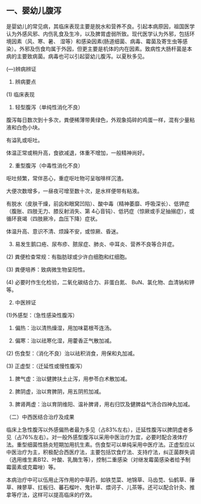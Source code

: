 ## 一、婴幼儿腹泻

是婴幼儿的常见病，其临床表现主要是脱水和营养不良。引起本病原因，祖国医学认为外感风邪、内伤乳食及生冷，以及脾胃虚弱所致。现代医学认为外邪，包括环境因素（风、寒、暑、 湿等）和感染因素(肠道细菌、病毒、霉菌及寄生虫等感染）。外邪及伤食均属于外因，但更主要是机体的内在因素。致病性大肠杆菌是本病的主要致病菌。病毒也可以引起婴幼儿腹泻。以夏秋多见。

(―)辨病辨证

1. 辨病要点

(1) 临床表现

1) 轻型腹泻（单纯性消化不良）

 腹泻每日数次到十多次，粪便稀薄带黄绿色，外观象捣碎的鸡蛋一样，混有少量粘液和白色小块。

有溢乳或呕吐。

体温正常或稍升高，食欲减退，体重不增加，一般精神尚好。

2)  重型腹泻（中毒性消化不良）

 呕吐频繁，常伴恶心，重症呕吐物可呈咖啡样沉渣。

 大便次数增多，一昼夜可增至数十次，是水样便带有粘液。

 有脱水（皮肤干燥，前囟和眼窝凹陷）、酸中毒（精神萎靡、呼吸深长）、低钾症（腹胀、四肢无力、膝反射消失、第 4心音钝）、低钙症（惊厥或手足抽搦症），或循环衰竭（四肢厥冷，血压下降）症状。

  体温升高、意识不清、烦躁不安，或惊厥、昏迷。

3) 易发生鹅口疮、尿布疹、脓尿症、肺炎、中耳炎、营养不良等合并症。

(2) 粪便检查常规：有脂肪球或少许白细胞和红细胞。

(3) 粪便培养：致病微生物呈阳性。

(4) 必要时作生化检验，二氧化碳结合力、非蛋白氮、  BuN、氯化物、血清钠和钾等。

2. 中医辨证

(1)外感型：（急性感染性腹泻）

1)  偏热：治以清热燥湿，用加味葛根芩连汤。

2)  偏寒：治以祛寒化湿，用藿香正气散加减。

(2) 伤食型：（消化不良）治以祛积消食，用保和丸加减。

(3) 正虚型：（迁延性或慢性腹泻）

1)  脾气虚：治以健脾扶土止泻，用参苓白术散加减。

2)  脾阴虚，治以育脾阴，用五阴煎加减。

3) 脾肾两虚：治以育阴维阳、温补脾肾，用右归饮及健脾益气汤合四神丸加减。

（二）中西医结合治疗及成果

临床上急性腹泻以外感偏热者最为多见（占83%左右），迁延性腹泻以脾阴虚者多见（占76%左右）。对一般外感型腹泻以采用中医治疗为宜，必要时配合液体疗法。重型细菌性肠炎短期加用抗生素。伤食型可以单纯采用中医疗法。正虚型应以中医治疗为主，积极配合西医疗法，主要包括饮食疗法、支持疗法，纠正菌群失调（选用维生素B12、叶酸、乳酶生等），控制二重感染（对继发霉菌感染者给予制霉菌素或克霉唑）等。

本病治疗中可以伍用止泻作用的中草药，如铁苋菜、地锦草、马齿苋、仙鹤草、葎草、辣蓼草、扛板归、蕃石榴叶、鬼针草、煨诃子、儿茶等。还可以配合针灸、推拿等疗法，这样可以提高临床的疗效。